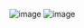 ![image](https://user-images.githubusercontent.com/37383368/146253559-703899ea-8be2-47cb-b55a-7dfd5e3ecd09.png)
![image](https://user-images.githubusercontent.com/37383368/146253698-af6007e6-84c1-478c-8838-dab81da5c35c.png)

